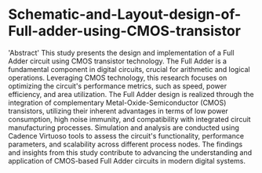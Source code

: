 # Schematic-and-Layout-design-of-Full-adder-using-CMOS-transistor

'Abstract'
This study presents the design and implementation of a Full Adder circuit using CMOS 
transistor technology. The Full Adder is a fundamental component in digital circuits, 
crucial for arithmetic and logical operations. Leveraging CMOS technology, this 
research focuses on optimizing the circuit's performance metrics, such as speed, power 
efficiency, and area utilization. The Full Adder design is realized through the 
integration of complementary Metal-Oxide-Semiconductor (CMOS) transistors, 
utilizing their inherent advantages in terms of low power consumption, high noise 
immunity, and compatibility with integrated circuit manufacturing processes. 
Simulation and analysis are conducted using Cadence Virtuoso tools to assess the 
circuit's functionality, performance parameters, and scalability across different process 
nodes. The findings and insights from this study contribute to advancing the 
understanding and application of CMOS-based Full Adder circuits in modern digital 
systems.
